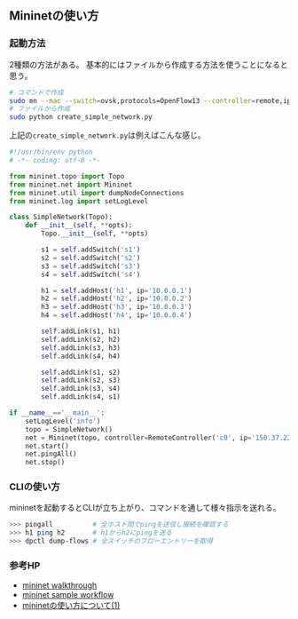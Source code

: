 ## Mininetの使い方

### 起動方法

2種類の方法がある。
基本的にはファイルから作成する方法を使うことになると思う。

```sh
# コマンドで作成
sudo mn --mac --switch=ovsk,protocols=OpenFlow13 --controller=remote,ip=127.0.0.1,port=6653
# ファイルから作成
sudo python create_simple_network.py
```

上記の```create_simple_network.py```は例えばこんな感じ。

```python
#!/usr/bin/env python
# -*- coding: utf-8 -*-

from mininet.topo import Topo
from mininet.net import Mininet
from mininet.util import dumpNodeConnections
from mininet.log import setLogLevel

class SimpleNetwork(Topo):
    def __init__(self, **opts):
        Topo.__init__(self, **opts)

        s1 = self.addSwitch('s1')
        s2 = self.addSwitch('s2')
        s3 = self.addSwitch('s3')
        s4 = self.addSwitch('s4')

        h1 = self.addHost('h1', ip='10.0.0.1')
        h2 = self.addHost('h2', ip='10.0.0.2')
        h3 = self.addHost('h3', ip='10.0.0.3')
        h4 = self.addHost('h4', ip='10.0.0.4')

        self.addLink(s1, h1)
        self.addLink(s2, h2)
        self.addLink(s3, h3)
        self.addLink(s4, h4)

        self.addLink(s1, s2)
        self.addLink(s2, s3)
        self.addLink(s3, s4)
        self.addLink(s4, s1)

if __name__=='__main__':
    setLogLevel('info')
    topo = SimpleNetwork()
    net = Mininet(topo, controller=RemoteController('c0', ip='150.37.222.126'))
    net.start()
    net.pingAll()
    net.stop()
```

### CLIの使い方

mininetを起動するとCLIが立ち上がり、コマンドを通して様々指示を送れる。

```sh
>>> pingall          # 全ホスト間でpingを送信し接続を確認する
>>> h1 ping h2       # h1からh2にpingを送る
>>> dpctl dump-flows # 全スイッチのフローエントリーを取得
```

### 参考HP

- [mininet walkthrough](http://mininet.org/walkthrough/)
- [mininet sample workflow](http://mininet.org/sample-workflow/)
- [mininetの使い方について(1)](http://www.cloudcluster.cloudysunny14.org/show_materials?id=ahBzfm9uY2xvdWRjbHVzdGVyciYLEg9NYXRlcmlhbHNUaGVtZXMY0YwBDAsSCE1lbnRpb25zGOkHDA)
